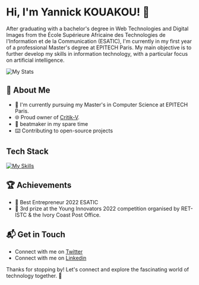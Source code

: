 # Hi, I'm Yannick KOUAKOU! 👋

After graduating with a bachelor's degree in Web Technologies and Digital Images from the École Supérieure Africaine des Technologies de l'Information et de la Communication (ESATIC), I'm currently in my first year of a professional Master's degree at EPITECH Paris. My main objective is to further develop my skills in information technology, with a particular focus on artificial intelligence.

![My Stats](https://github-readme-stats.vercel.app/api?username=yannick2009&theme=vue-dark&show_icons=true&hide_border=true&count_private=true)

## 🚀 About Me

- 🔭 I'm currently pursuing my Master's in Computer Science at EPITECH Paris.
- 🌐 Proud owner of [Critik-V](https://github.com/Critik-V).
- 🎹 beatmaker in my spare time
- ⌨️ Contributing to open-source projects

## Tech Stack

[![My Skills](https://skillicons.dev/icons?i=go,js,ts,python,html,css,nodejs,bun,deno,express,nest,elysia,vite,react,vue,pug,markdown,sass,postgresql,mongodb,sqlite,redis,supabase,firebase,prisma,docker,nginx,ansible,githubactions,aws,googlecloud,azure,git,github,npm,pnpm,vitest,postman,vscode,figma,ai,ps)](https://skillicons.dev)

## 🏆 Achievements

- 🌟 Best Entrepreneur 2022 ESATIC
- 🌟 3rd prize at the Young Innovators 2022 competition organised by RET-ISTC & the Ivory Coast Post Office.

## 📬 Get in Touch

- Connect with me on [Twitter](https://twitter.com/home?lang=fr)
- Connect with me on [Linkedin](https://www.linkedin.com/in/yannick-k-946970200/)

Thanks for stopping by! Let's connect and explore the fascinating world of technology together. 🚀
